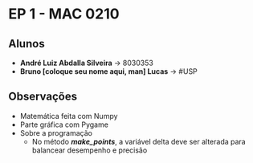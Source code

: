 # EP 1 - MAC 0210

## Alunos
* **André Luiz Abdalla Silveira** -> 8030353
* **Bruno [coloque seu nome aqui, man] Lucas** -> #USP

## Observações

* Matemática  feita com Numpy
* Parte gráfica com Pygame
* Sobre a programação
    * No método **_make_points_**, a 
    variável delta deve ser alterada 
    para balancear desempenho e precisão